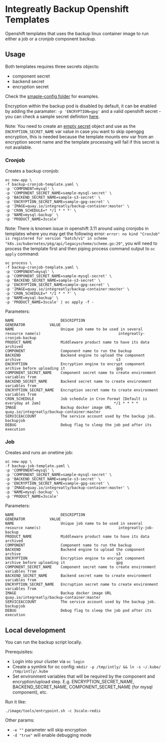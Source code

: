 # Integreatly Backup Openshift Templates

Openshift templates that uses the backup linux container image to run either a job or a cronjob component backup.

## Usage

Both templates requires three secrets objects:

* component secret
* backend secret
* encryption secret

Check the [smaple-config folder](./sample-config) for examples.

Encryption within the backup pod is disabled by default, it can be enabled by adding the paramater: `-p 'ENCRYPTION=gpg'` and a valid openshift secret - you can check a sample secret definiton [here](./sample-config/gpg-secret).

Note: You need to create an [empty secret](./sample-config/blank-secret) object and use as the `ENCRYPTION_SECRET_NAME` var value in case you want to skip opengpg encryption, this is needed because the template mounts env var from an encryption secret name and the template processing will fail if this secret is not available.

### Cronjob

Creates a backup cronjob:

```
oc new-app \
-f backup-cronjob-template.yaml \
-p 'COMPONENT=mysql' \
-p 'COMPONENT_SECRET_NAME=sample-mysql-secret' \
-p 'BACKEND_SECRET_NAME=sample-s3-secret' \
-p 'ENCRYPTION_SECRET_NAME=sample-gpg-secret' \
-p 'IMAGE=quay.io/integreatly/backup-container:master' \
-p 'CRON_SCHEDULE=* */1 * * *' \
-p 'NAME=mysql-backup' \
-p 'PRODUCT_NAME=3scale'
```

Note: There is knonwn issue in openshift 3.11 around using cronjobs in templates where you may get the following error: `error: no kind "CronJob" is registered for version "batch/v1" in scheme "k8s.io/kubernetes/pkg/api/legacyscheme/scheme.go:29"`, you will need to process the template first and then piping process command output to `oc apply` command:

```
oc process \
-f backup-cronjob-template.yaml \
-p 'COMPONENT=mysql' \
-p 'COMPONENT_SECRET_NAME=sample-mysql-secret' \
-p 'BACKEND_SECRET_NAME=sample-s3-secret' \
-p 'ENCRYPTION_SECRET_NAME=sample-gpg-secret' \
-p 'IMAGE=quay.io/integreatly/backup-container:master' \
-p 'CRON_SCHEDULE=* */1 * * *' \
-p 'NAME=mysql-backup' \
-p 'PRODUCT_NAME=3scale' | oc apply -f -
```

Parameters:

```
NAME                     DESCRIPTION                                                          GENERATOR           VALUE
NAME                     Unique job name to be used in several resource name(s)                                   integreatly-cronjob-backup
PRODUCT_NAME             Middleware product name to have its data archived
COMPONENT                Component name to run the backup                                                         
BACKEND                  Backend engine to upload the component archive                                           s3
ENCRYPTION               Encryption engine to encrypt component archive before uploading it                       gpg
COMPONENT_SECRET_NAME    Component secret name to create environment variables from                               
BACKEND_SECRET_NAME      Backend secret name to create environment variables from                                 
ENCRYPTION_SECRET_NAME   Encruption secret name to create environment variables from                              
CRON_SCHEDULE            Job schedule in Cron Format [Default is everyday at 2am]                                 */1 * * * *
IMAGE                    Backup docker image URL                                                                  quay.io/integreatly/backup-container:master
SERVICEACCOUNT           The service account used by the backup job.                                              backupjob
DEBUG                    Debug flag to sleep the job pod after its execution  
```

### Job

Creates and runs an onetime job:

```
oc new-app \
-f backup-job-template.yaml \
-p 'COMPONENT=mysql' \
-p 'COMPONENT_SECRET_NAME=sample-mysql-secret' \
-p 'BACKEND_SECRET_NAME=sample-s3-secret' \
-p 'ENCRYPTION_SECRET_NAME=sample-gpg-secret' \
-p 'IMAGE=quay.io/integreatly/backup-container:master' \
-p 'NAME=mysql-backup' \
-p 'PRODUCT_NAME=3scale'
```

Parameters:

```
NAME                     DESCRIPTION                                                          GENERATOR           VALUE
NAME                     Unique job name to be used in several resource name(s)                                   integreatly-job-backup
PRODUCT_NAME             Middleware product name to have its data archived
COMPONENT                Component name to run the backup                                                         
BACKEND                  Backend engine to upload the component archive                                           s3
ENCRYPTION               Encryption engine to encrypt component archive before uploading it                       gpg
COMPONENT_SECRET_NAME    Component secret name to create environment variables from                               
BACKEND_SECRET_NAME      Backend secret name to create environment variables from                                 
ENCRYPTION_SECRET_NAME   Encruption secret name to create environment variables from                              
IMAGE                    Backup docker image URL                                                                  quay.io/integreatly/backup-container:master
SERVICEACCOUNT           The service account used by the backup job.                                              backupjob
DEBUG                    Debug flag to sleep the job pod after its execution
```


## Local development
You can run the backup script locally.

Prerequisites:
- Login into your cluster via `oc login`
- Create a symlink for oc config: `mkdir -p /tmp/intly/ && ln -s ~/.kube/ /tmp/intly/.kube`
- Set environment variables that will be required by the component and encryption/upload step. E.g. ENCRYPTION_SECRET_NAME, BACKEND_SECRET_NAME, COMPONENT_SECRET_NAME (for mysql component), etc.

Run it like:

```./image/tools/entrypoint.sh -c 3scale-redis```

Other params:
- `-e ""` parameter will skip encryption
- `-d "true"` will enable debugging mode